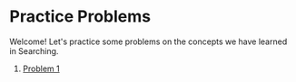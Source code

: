 # Practice Problems

Welcome! Let's practice some problems on the concepts we have learned in Searching.

1. [Problem 1](./Problem_1/)
